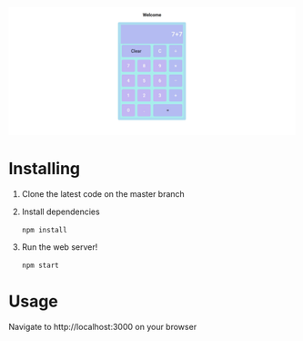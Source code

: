 ![Screenshot](/src/Assets/screenshot.png)

#  Installing
1. Clone the latest code on the master branch
2. Install dependencies

   `npm install`

3. Run the web server!

   `npm start`

#  Usage
Navigate to http://localhost:3000 on your browser
